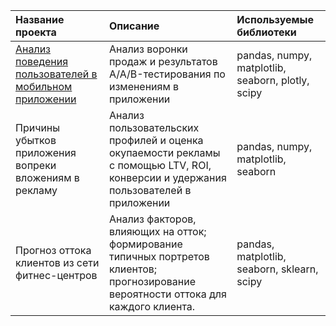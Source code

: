 ﻿| Название проекта      |Описание      | Используемые библиотеки       |
|:---------------------|:------------|:-----------------------------|
|<a href="https://github.com/kate-bobyleva/E.Bobyleva_Projects/tree/main/%D0%90%D0%BD%D0%B0%D0%BB%D0%B8%D0%B7%20%D0%BF%D0%BE%D0%B2%D0%B5%D0%B4%D0%B5%D0%BD%D0%B8%D1%8F%20%D0%BF%D0%BE%D0%BB%D1%8C%D0%B7%D0%BE%D0%B2%D0%B0%D1%82%D0%B5%D0%BB%D0%B5%D0%B9%20%D0%B2%20%D0%BC%D0%BE%D0%B1%D0%B8%D0%BB%D1%8C%D0%BD%D0%BE%D0%BC%20%D0%BF%D1%80%D0%B8%D0%BB%D0%BE%D0%B6%D0%B5%D0%BD%D0%B8%D0%B8" target="_blank">Анализ поведения пользователей в мобильном приложении|Анализ воронки продаж и результатов A/A/B-тестирования по изменениям в приложении</a>|pandas, numpy, matplotlib, seaborn, plotly, scipy|
|Причины убытков приложения вопреки вложениям в рекламу|Анализ пользовательских профилей и оценка окупаемости рекламы с помощью LTV, ROI, конверсии и удержания пользователей в приложении|pandas, numpy, matplotlib, seaborn|
|Прогноз оттока клиентов из сети фитнес-центров | Анализ факторов, влияющих на отток; формирование типичных портретов клиентов; прогнозирование вероятности оттока для каждого клиента.| pandas, matplotlib, seaborn, sklearn, scipy |